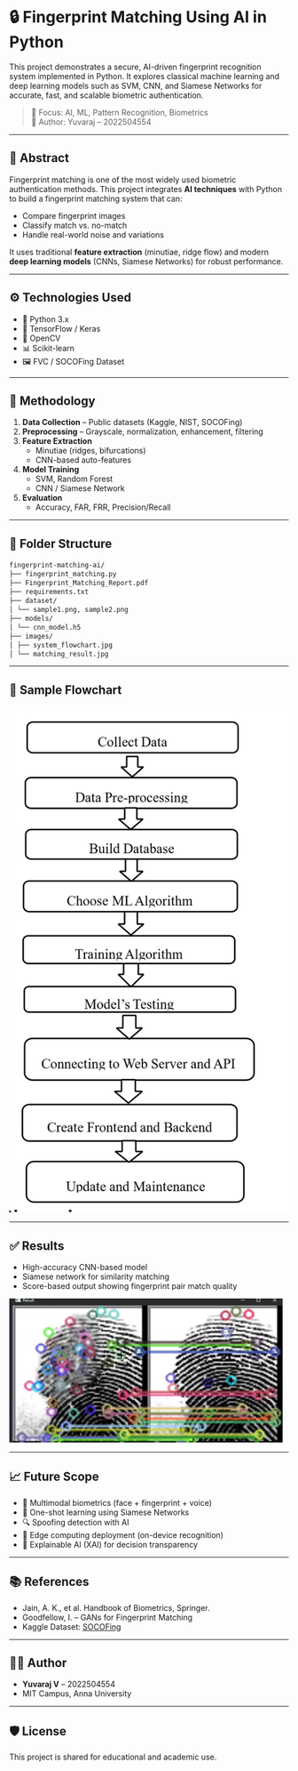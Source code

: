 # 🔒 Fingerprint Matching Using AI in Python

This project demonstrates a secure, AI-driven fingerprint recognition system implemented in Python. It explores classical machine learning and deep learning models such as SVM, CNN, and Siamese Networks for accurate, fast, and scalable biometric authentication.

> 🧠 Focus: AI, ML, Pattern Recognition, Biometrics  
> 👤 Author: Yuvaraj – 2022504554  

---

## 🧠 Abstract

Fingerprint matching is one of the most widely used biometric authentication methods. This project integrates **AI techniques** with Python to build a fingerprint matching system that can:
- Compare fingerprint images
- Classify match vs. no-match
- Handle real-world noise and variations

It uses traditional **feature extraction** (minutiae, ridge flow) and modern **deep learning models** (CNNs, Siamese Networks) for robust performance.

---

## ⚙️ Technologies Used

- 🐍 Python 3.x
- 🧠 TensorFlow / Keras
- 🤖 OpenCV
- 📊 Scikit-learn
- 🖼️ FVC / SOCOFing Dataset

---

## 🧪 Methodology

1. **Data Collection** – Public datasets (Kaggle, NIST, SOCOFing)
2. **Preprocessing** – Grayscale, normalization, enhancement, filtering
3. **Feature Extraction**
   - Minutiae (ridges, bifurcations)
   - CNN-based auto-features
4. **Model Training**
   - SVM, Random Forest
   - CNN / Siamese Network
5. **Evaluation**
   - Accuracy, FAR, FRR, Precision/Recall

---

## 📁 Folder Structure
```
fingerprint-matching-ai/
├── fingerprint_matching.py
├── Fingerprint_Matching_Report.pdf
├── requirements.txt
├── dataset/
│ └── sample1.png, sample2.png
├── models/
│ └── cnn_model.h5
├── images/
│ ├── system_flowchart.jpg
│ └── matching_result.jpg
```


---

## 🧠 Sample Flowchart

![Flowchart](images/system_flowchart.png)

---

## ✅ Results

- High-accuracy CNN-based model
- Siamese network for similarity matching
- Score-based output showing fingerprint pair match quality

![Matching Example](images/matching_result.png)

---

## 📈 Future Scope

- 🔐 Multimodal biometrics (face + fingerprint + voice)
- 🧠 One-shot learning using Siamese Networks
- 🔍 Spoofing detection with AI
- 📱 Edge computing deployment (on-device recognition)
- 🧾 Explainable AI (XAI) for decision transparency

---

## 📚 References

- Jain, A. K., et al. Handbook of Biometrics, Springer.
- Goodfellow, I. – GANs for Fingerprint Matching
- Kaggle Dataset: [SOCOFing](https://www.kaggle.com/datasets/ruizgara/socofing)

---

## 👨‍🎓 Author

- **Yuvaraj V** – 2022504554  
-  MIT Campus, Anna University

---

## 🛡️ License

This project is shared for educational and academic use.

